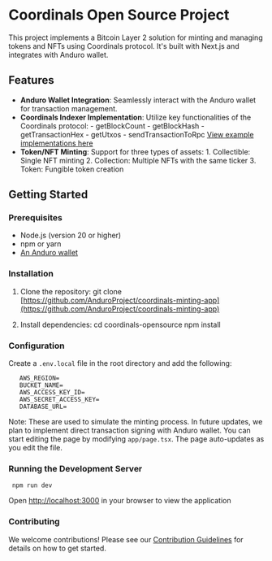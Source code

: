 # Coordinals Open Source Project

This project implements a Bitcoin Layer 2 solution for minting and managing tokens and NFTs using Coordinals protocol. It's built with Next.js and integrates with Anduro wallet.

## Features

- **Anduro Wallet Integration**: Seamlessly interact with the Anduro wallet for transaction management.
- **Coordinals Indexer Implementation**: Utilize key functionalities of the Coordinals protocol: - getBlockCount - getBlockHash - getTransactionHex - getUtxos - sendTransactionToRpc [View example implementations here](https://github.com/numadlabs/coordinals-opensource/blob/main/src/utils/libs.ts)
- **Token/NFT Minting**: Support for three types of assets: 1. Collectible: Single NFT minting 2. Collection: Multiple NFTs with the same ticker 3. Token: Fungible token creation

## Getting Started

### Prerequisites

- Node.js (version 20 or higher)
- npm or yarn
- [An Anduro wallet](https://chromewebstore.google.com/detail/anduro-wallet/khebhoaoppjeidmdkpdglmlhghnooijn?hl=en-US)

### Installation

1. Clone the repository:
   git clone [https://github.com/AnduroProject/coordinals-minting-app](https://github.com/AnduroProject/coordinals-minting-app)

2. Install dependencies:
   cd coordinals-opensource
   npm install

### Configuration

Create a `.env.local` file in the root directory and add the following:

       AWS_REGION=
       BUCKET_NAME=
       AWS_ACCESS_KEY_ID=
       AWS_SECRET_ACCESS_KEY=
       DATABASE_URL=

Note: These are used to simulate the minting process. In future updates, we plan to implement direct transaction signing with Anduro wallet.
You can start editing the page by modifying `app/page.tsx`. The page auto-updates as you edit the file.

### Running the Development Server

```
 npm run dev
```

Open [http://localhost:3000](http://localhost:3000) in your browser to view the application

### Contributing

We welcome contributions! Please see our [Contribution Guidelines](CONTRIBUTING.md) for details on how to get started.
